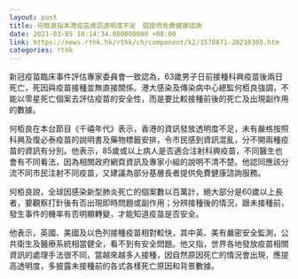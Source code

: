 ```yaml
---
layout: post
title: 何栢良指本港疫苗資訊透明度不足　倡提供免費健康諮詢
date: 2021-03-05 10:14:34.000000000 +08:00
link: https://news.rthk.hk/rthk/ch/component/k2/1578871-20210305.htm
categories: rthk
---
```


新冠疫苗臨床事件評估專家委員會一致認為，63歲男子日前接種科興疫苗後兩日死亡，死因與疫苗接種並無直接關係。港大感染及傳染病中心總監何栢良強調，不能以零星死亡個案去評估疫苗的安全性，而是要比較接種前後的死亡及出現副作用的數據。

何栢良在本台節目《千禧年代》表示，香港的資訊發放透明度不足，未有嚴格按照科興及復必泰疫苗的說明書及藥物標籤安排，令市民感到資訊混亂，分不開兩種疫苗的資訊有分別。他表示，85歲或以上病人是否適合注射科興疫苗，不同醫生也會有不同看法，因為相關政府網頁資訊及專家小組的說明不清不楚。他認同應該分流不同市民注射不同疫苗，又建議為部分基層長者提供免費健康諮詢服務。

何栢良說，全球因感染新型肺炎死亡的個案數以百萬計，絕大部分是60歲以上長者，要觀察打針後有否出現即時問題或副作用；分辨接種後的情況，跟未接種前，發生事件的機率有否明顯轉變，才能知道疫苗是否安全。

他表示，英國、美國及以色列接種疫苗相對較快，其中英、美有嚴密安全監測，公共衛生及醫療系統相當健全，看不到有安全問題。他又指，世界各地發放疫苗相關資訊的處理手法很不同，當越來越多人接種，因自然原因死亡的情況會出現，應提高透明度，多披露未接種前的各式各樣死亡原因和背景數據。
